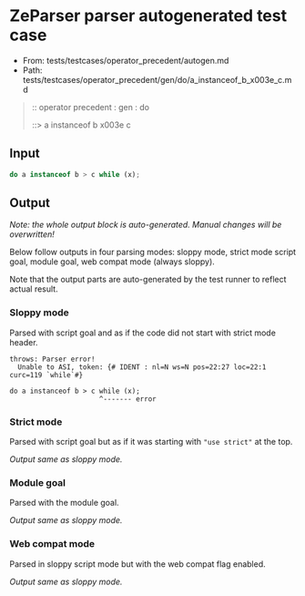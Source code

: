 # ZeParser parser autogenerated test case

- From: tests/testcases/operator_precedent/autogen.md
- Path: tests/testcases/operator_precedent/gen/do/a_instanceof_b_x003e_c.md

> :: operator precedent : gen : do
>
> ::> a instanceof b x003e c

## Input


`````js
do a instanceof b > c while (x);
`````

## Output

_Note: the whole output block is auto-generated. Manual changes will be overwritten!_

Below follow outputs in four parsing modes: sloppy mode, strict mode script goal, module goal, web compat mode (always sloppy).

Note that the output parts are auto-generated by the test runner to reflect actual result.

### Sloppy mode

Parsed with script goal and as if the code did not start with strict mode header.

`````
throws: Parser error!
  Unable to ASI, token: {# IDENT : nl=N ws=N pos=22:27 loc=22:1 curc=119 `while`#}

do a instanceof b > c while (x);
                      ^------- error
`````

### Strict mode

Parsed with script goal but as if it was starting with `"use strict"` at the top.

_Output same as sloppy mode._

### Module goal

Parsed with the module goal.

_Output same as sloppy mode._

### Web compat mode

Parsed in sloppy script mode but with the web compat flag enabled.

_Output same as sloppy mode._
